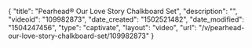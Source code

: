 {
    "title": "Pearhead&reg; Our Love Story Chalkboard Set",
    "description": "",
    "videoid": "109982873",
    "date_created": "1502521482",
    "date_modified": "1504247456",
    "type": "captivate",
    "layout": "video",
    "url": "\/v\/pearhead-our-love-story-chalkboard-set\/109982873"
}